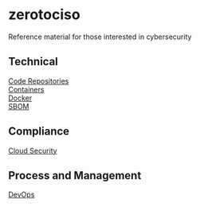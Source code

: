 # zerotociso
Reference material for those interested in cybersecurity


## Technical
[Code Repositories](docs/CODEREPOSITORIES.md) \
[Containers](docs/CONTAINERS.md) \
[Docker](docs/DOCKER.md)\
[SBOM](docs/SBOM.md)

## Compliance
[Cloud Security](docs/CLOUDSECURITY.md)


## Process and Management
[DevOps](docs/DEVOPS.md)
